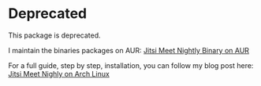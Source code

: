 # Deprecated

This package is deprecated.

I maintain the binaries packages on AUR: [Jitsi Meet Nightly Binary on AUR](https://aur.archlinux.org/packages/?K=celogeek&SeB=m)

For a full guide, step by step, installation, you can follow my blog post here: [Jitsi Meet Nighly on Arch Linux](https://blog.celogeek.com/posts/linux/archlinux/2021-02-jitsi-meet-nighly-on-arch-linux/)

